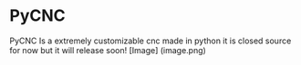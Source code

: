 # PyCNC
PyCNC Is a extremely customizable cnc made in python it is closed source for now but it will release soon! 
[Image] (image.png)
